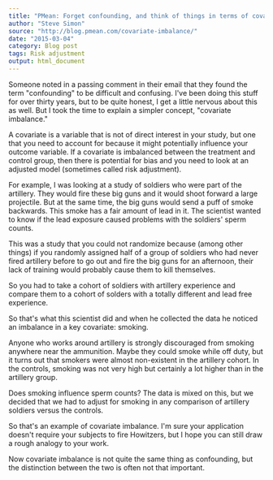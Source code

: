 ```yaml
---
title: "PMean: Forget confounding, and think of things in terms of covariate imbalance"
author: "Steve Simon"
source: "http://blog.pmean.com/covariate-imbalance/"
date: "2015-03-04"
category: Blog post
tags: Risk adjustment
output: html_document
---
```


Someone noted in a passing comment in their email that they found the
term "confounding" to be difficult and confusing. I've been doing this
stuff for over thirty years, but to be quite honest, I get a little
nervous about this as well. But I took the time to explain a simpler
concept, "covariate imbalance."

<!---More--->

A covariate is a variable that is not of direct interest in your study,
but one that you need to account for because it might potentially
influence your outcome variable. If a covariate is imbalanced between
the treatment and control group, then there is potential for bias and
you need to look at an adjusted model (sometimes called risk
adjustment).

For example, I was looking at a study of soldiers who were part of the
artillery. They would fire these big guns and it would shoot forward a
large projectile. But at the same time, the big guns would send a puff
of smoke backwards. This smoke has a fair amount of lead in it. The
scientist wanted to know if the lead exposure caused problems with the
soldiers' sperm counts.

This was a study that you could not randomize because (among other
things) if you randomly assigned half of a group of soldiers who had
never fired artillery before to go out and fire the big guns for an
afternoon, their lack of training would probably cause them to kill
themselves.

So you had to take a cohort of soldiers with artillery experience and
compare them to a cohort of solders with a totally different and lead
free experience.

So that's what this scientist did and when he collected the data he
noticed an imbalance in a key covariate: smoking.

Anyone who works around artillery is strongly discouraged from smoking
anywhere near the ammunition. Maybe they could smoke while off duty, but
it turns out that smokers were almost non-existent in the artillery
cohort. In the controls, smoking was not very high but certainly a lot
higher than in the artillery group.

Does smoking influence sperm counts? The data is mixed on this, but we
decided that we had to adjust for smoking in any comparison of artillery
soldiers versus the controls.

So that's an example of covariate imbalance. I'm sure your application
doesn't require your subjects to fire Howitzers, but I hope you can
still draw a rough analogy to your work.

Now covariate imbalance is not quite the same thing as confounding, but
the distinction between the two is often not that important.


